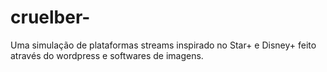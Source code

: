 # cruelber-
Uma simulação de plataformas streams inspirado no Star+ e Disney+ feito através do wordpress e softwares de imagens.
